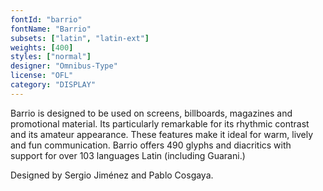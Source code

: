 ```yaml
---
fontId: "barrio"
fontName: "Barrio"
subsets: ["latin", "latin-ext"]
weights: [400]
styles: ["normal"]
designer: "Omnibus-Type"
license: "OFL"
category: "DISPLAY"
---
```


<p>
Barrio is designed to be used on screens, billboards, magazines and promotional material. 
Its particularly remarkable for its rhythmic contrast and its amateur appearance. 
These features make it ideal for warm, lively and fun communication. 
Barrio offers 490 glyphs and diacritics with support for over 103 languages ​​Latin (including Guarani.)
</p>
<p>
Designed by Sergio Jim&eacute;nez and Pablo Cosgaya.
</p>

